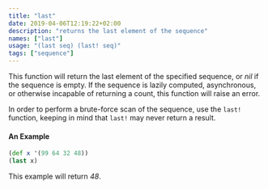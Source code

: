 ```yaml
---
title: "last"
date: 2019-04-06T12:19:22+02:00
description: "returns the last element of the sequence"
names: ["last"]
usage: "(last seq) (last! seq)"
tags: ["sequence"]
---
```

This function will return the last element of the specified sequence, or _nil_ if the sequence is empty. If the sequence is lazily computed, asynchronous, or otherwise incapable of returning a count, this function will raise an error.

In order to perform a brute-force scan of the sequence, use the `last!` function, keeping in mind that `last!` may never return a result.

#### An Example

```clojure
(def x '(99 64 32 48))
(last x)
```

This example will return _48_.
